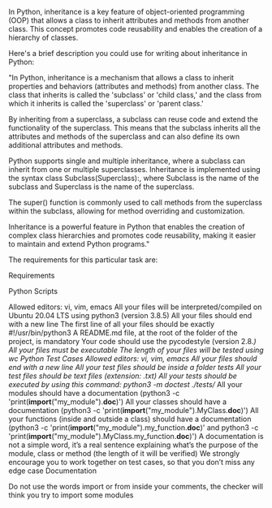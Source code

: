 In Python, inheritance is a key feature of object-oriented programming (OOP) that allows a class to inherit attributes and methods from another class. This concept promotes code reusability and enables the creation of a hierarchy of classes.

Here's a brief description you could use for writing about inheritance in Python:

"In Python, inheritance is a mechanism that allows a class to inherit properties and behaviors (attributes and methods) from another class. The class that inherits is called the 'subclass' or 'child class,' and the class from which it inherits is called the 'superclass' or 'parent class.'

By inheriting from a superclass, a subclass can reuse code and extend the functionality of the superclass. This means that the subclass inherits all the attributes and methods of the superclass and can also define its own additional attributes and methods.

Python supports single and multiple inheritance, where a subclass can inherit from one or multiple superclasses. Inheritance is implemented using the syntax class Subclass(Superclass):, where Subclass is the name of the subclass and Superclass is the name of the superclass.

The super() function is commonly used to call methods from the superclass within the subclass, allowing for method overriding and customization.

Inheritance is a powerful feature in Python that enables the creation of complex class hierarchies and promotes code reusability, making it easier to maintain and extend Python programs."


The requirements for this particular task are:

Requirements

Python Scripts

Allowed editors: vi, vim, emacs
All your files will be interpreted/compiled on Ubuntu 20.04 LTS using python3 (version 3.8.5)
All your files should end with a new line
The first line of all your files should be exactly #!/usr/bin/python3
A README.md file, at the root of the folder of the project, is mandatory
Your code should use the pycodestyle (version 2.8.*)
All your files must be executable
The length of your files will be tested using wc
Python Test Cases
Allowed editors: vi, vim, emacs
All your files should end with a new line
All your test files should be inside a folder tests
All your test files should be text files (extension: .txt)
All your tests should be executed by using this command: python3 -m doctest ./tests/*
All your modules should have a documentation (python3 -c 'print(__import__("my_module").__doc__)')
All your classes should have a documentation (python3 -c 'print(__import__("my_module").MyClass.__doc__)')
All your functions (inside and outside a class) should have a documentation (python3 -c 'print(__import__("my_module").my_function.__doc__)' and python3 -c 'print(__import__("my_module").MyClass.my_function.__doc__)')
A documentation is not a simple word, it’s a real sentence explaining what’s the purpose of the module, class or method (the length of it will be verified)
We strongly encourage you to work together on test cases, so that you don’t miss any edge case
Documentation

Do not use the words import or from inside your comments, the checker will think you try to import some modules
